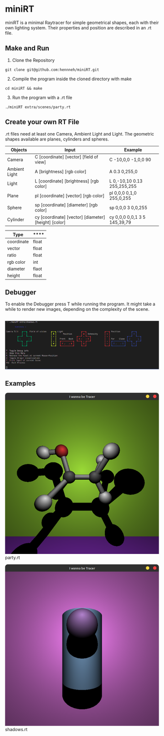 # miniRT

miniRT is a minimal Raytracer for simple geometrical shapes, each with their own lighting system. Their properties and position are described in an .rt file.

## Make and Run

1. Clone the Repository
```
git clone git@github.com:hennneh/miniRT.git
```
2. Compile the program inside the cloned directory with make
```
cd miniRT && make
```
3. Run the program with a .rt file
```
./miniRT extra/scenes/party.rt
```

## Create your own RT File

.rt files need at least one Camera, Ambient Light and Light. The geometric shapes available are planes, cylinders and spheres.

| **Objects**   | **Input**                                            | **Example**                  |
| ------------- | ---------------------------------------------------- | ---------------------------- |
| Camera        | C  [coordinate] [vector] [field of view]             | C  -10,0,0 -1,0,0 90         |
| Ambient Light | A  [brightness] [rgb color]                          | A  0.3 0,255,0               |
| Light         | L  [coordinate] [brightness] [rgb color]             | L 0,-10,10 0.13 255,255,255  |
| Plane         | pl [coordinate] [vector] [rgb color]                 | pl 0,0,0 0,1,0 255,0,255     |
| Sphere        | sp [coordinate] [diameter] [rgb color]               | sp 0,0,0 3 0,0,255           |
| Cylinder      | cy [coordinate] [vector] [diameter] [height] [color] | cy 0,0,0 0,0,1 3 5 145,39,79 |

| **Type**   | ****  |
| ---------- | ----- |
| coordinate | float |
| vector     | float |
| ratio      | float |
| rgb color  | int   |
| diameter   | flaot |
| height     | float |

## Debugger

To enable the Debugger press T while running the program. It might take a while to render new images, depending on the complexity of the scene. 

![debugger](extra/debugger.png)
---
## Examples

![party.rt](extra/ethanol.png)
party.rt

![shadows.rt](extra/basic_shapes.png)
shadows.rt
